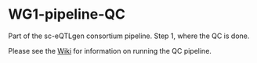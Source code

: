 # WG1-pipeline-QC
Part of the sc-eQTLgen consortium pipeline. Step 1, where the QC is done.

Please see the [Wiki](https://github.com/sc-eQTLgen-consortium/WG1-pipeline-QC/wiki) for information on running the QC pipeline.
